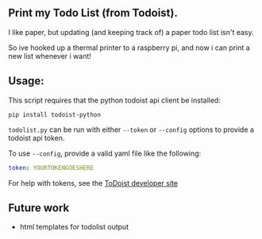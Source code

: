 ## Print my Todo List (from Todoist).

I like paper, but updating (and keeping track of) a paper todo list isn't easy.

So ive hooked up a thermal printer to a raspberry pi, and now i can print a new
list whenever i want!

## Usage:

This script requires that the python todoist api client be installed:

```
pip install todoist-python
```

`todolist.py` can be run with either `--token` or `--config` options to provide a todoist api token.

To use `--config`, provide a valid yaml file like the following:

```yaml
token: YOURTOKENGOESHERE
```
For help with tokens, see the [ToDoist developer site](https://developer.todoist.com/index.html#authorization)

## Future work
* html templates for todolist output
